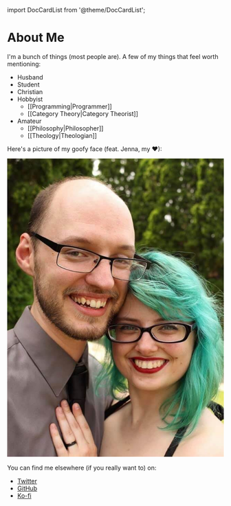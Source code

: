 import DocCardList from '@theme/DocCardList';

# About Me

I'm a bunch of things (most people are). A few of my things that feel worth mentioning:

-   Husband 
-   Student 
-   Christian 
-   Hobbyist
     -   [[Programming|Programmer]]
     -   [[Category Theory|Category Theorist]]
-   Amateur
     -   [[Philosophy|Philosopher]]
     -   [[Theology|Theologian]]

Here's a picture of my goofy face (feat. Jenna, my ❤):

![](https://raw.githubusercontent.com/CFiggers/images-calebsnotes/master/cropped_pic%20of%20me_1.jpg)

You can find me elsewhere (if you really want to) on:

-   [Twitter](https://twitter.com/CalebFiggers) 
-   [GitHub](https://github.com/CFiggers) 
-   [Ko-fi](https://ko-fi.com/calebfiggers)


<DocCardList />
